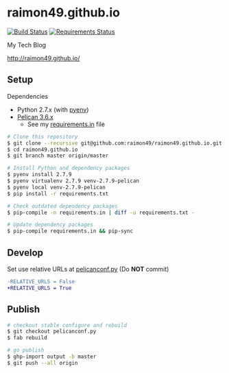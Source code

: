 raimon49.github.io
==================

[![Build Status](https://travis-ci.org/raimon49/raimon49.github.io.svg)](https://travis-ci.org/raimon49/raimon49.github.io)
[![Requirements Status](https://requires.io/github/raimon49/raimon49.github.io/requirements.svg?branch=source)](https://requires.io/github/raimon49/raimon49.github.io/requirements/?branch=source)

My Tech Blog

http://raimon49.github.io/

Setup
-----

Dependencies

* Python 2.7.x (with [pyenv](https://github.com/yyuu/pyenv))
* [Pelican 3.6.x](http://docs.getpelican.com/en/latest/index.html)
    * See my [requirements.in](requirements.in) file

```bash
# Clone this repository
$ git clone --recursive git@github.com:raimon49/raimon49.github.io.git
$ cd raimon49.github.io
$ git branch master origin/master

# Install Python and dependency packages
$ pyenv install 2.7.9
$ pyenv virtualenv 2.7.9 venv-2.7.9-pelican
$ pyenv local venv-2.7.9-pelican
$ pip install -r requirements.txt

# Check outdated dependency packages
$ pip-compile -n requirements.in | diff -u requirements.txt -

# Update dependency packages
$ pip-compile requirements.in && pip-sync
```

Develop
-------

Set use relative URLs at [pelicanconf.py](pelicanconf.py) (Do **NOT** commit)

```diff
-RELATIVE_URLS = False
+RELATIVE_URLS = True
```

Publish
-------

```bash
# checkout stable configure and rebuild
$ git checkout pelicanconf.py
$ fab rebuild

# go publish
$ ghp-import output -b master
$ git push --all origin
```
